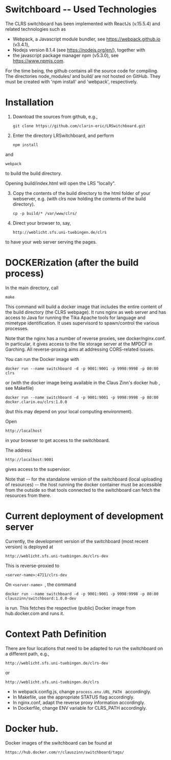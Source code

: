 # Switchboard -- Used Technologies

The CLRS switchboard has been implemented with ReactJs (v.15.5.4) and related technologies such as

- Webpack, a Javascript module bundler, see https://webpack.github.io (v3.4.1),
- Nodejs version 8.1.4 (see https://nodejs.org/en/), together with
- the javascript package manager npm (v5.3.0), see https://www.npmjs.com.

For the time being, the github contains all the source code for compiling. 
The directories node_modules/ and build/ are not hosted on GitHub. They must be created with
'npm install' and 'webpack', respectively.

# Installation

1. Download the sources from github, e.g.,

   ```git clone https://github.com/clarin-eric/LRSwitchboard.git```

2. Enter the directory LRSwitchboard, and perform

   ```npm install ```

and

   ```webpack ```
   

to build the build directory.

   Opening build/index.html will open the LRS "locally".

3. Copy the contents of the build directory to the html folder of your webserver, e.g. (with clrs
now holding the contents of the build directory).

   ```cp -p build/* /var/www/clrs/```
   
4. Direct your browser to, say,

   ```http://weblicht.sfs.uni-tuebingen.de/clrs ```

to have your web server serving the pages.


# DOCKERization (after the build process)

In the main directory, call

   ```make ```

This command will build a docker image that includes the entire content of the build directory (the
CLRS webpage).  It runs nginx as web server and has access to Java for running the Tika Apache
tools for language and mimetype identification. It uses supervisord to spawn/control the various processes.

Note that the nginx has a number of reverse proxies, see docker/nginx.conf. In particular, it gives access to
the file storage server at the MPDCF in Garching. All reverse-proxing aims at addressing CORS-related issues.

You can run the Docker image with

   ```docker run --name switchboard -d -p 9001:9001 -p 9998:9998 -p 80:80 clrs ```

or (with the docker image being available in the Claus Zinn's docker hub , see Makefile)

   ```docker run --name switchboard -d -p 9001:9001 -p 9998:9998 -p 80:80 docker.clarin.eu/clrs:1.0.0 ```

(but this may depend on your local computing environment).

Open

   ```http://localhost ```

in your browser to get access to the switchboard.

The address

   ```http://localhost:9001 ```

gives access to the supervisor.

Note that -- for the standalone version of the switchboard (local uploading of resources) -- the host
running the docker container must be accessible from the outside so that tools connected to the
switchboard can fetch the resources from there.

# Current deployment of development server

Currently, the development version of the switchboard (most recent version) is deployed at

   ```http://weblicht.sfs.uni-tuebingen.de/clrs-dev ```

This is reverse-proxied to

   ```<server-name>:4711/clrs-dev ```

On ```<server-name> ```, the command

   ```docker run --name switchboard -d -p 9001:9001 -p 9998:9998 -p 80:80 clauszinn/switchboard:1.0.0-dev ```

is run. This fetches the respective (public) Docker image from hub.docker.com and runs it.


# Context Path Definition

There are four locations that need to be adapted to run the switchboard on a different path, e.g.,


   ```http://weblicht.sfs.uni-tuebingen.de/clrs-dev ```

or

   ```http://weblicht.sfs.uni-tuebingen.de/clrs ```

* In webpack.config.js, change ```process.env.URL_PATH ``` accordingly.
* In Makefile, use the appropriate STATUS flag accordingly.
* In nginx.conf, adapt the reverse proxy information accordingly.
* In Dockerfile, change ENV variable for CLRS_PATH accordingly.


# Docker hub.

Docker images of the switchboard can be found at

   ```https://hub.docker.com/r/clauszinn/switchboard/tags/ ```
       